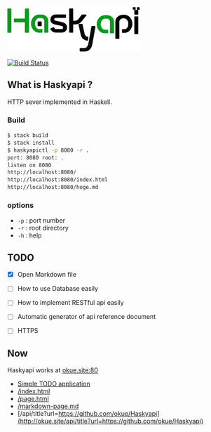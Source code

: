 <img src="https://raw.githubusercontent.com/okue/Haskyapi/master/html/img/logo.png" width="60%">

[![Build Status](https://travis-ci.org/okue/Haskyapi.svg?branch=master)](https://travis-ci.org/okue/Haskyapi)

## What is Haskyapi ?

HTTP sever implemented in Haskell.

### Build

```sh
$ stack build
$ stack install
$ haskyapictl -p 8080 -r .
port: 8080 root: .
listen on 8080
http://localhost:8080/
http://localhost:8080/index.html
http://localhost:8080/hoge.md
```

### options

- `-p` : port number
- `-r` : root directory
- `-h` : help


## TODO

- [x] Open Markdown file
- [ ] How to use Database easily
- [ ] How to implement RESTful api easily
- [ ] Automatic generator of api reference document
- [ ] HTTPS


## Now

Haskyapi works at [okue.site:80](http://okue.site/)

- [Simple TODO application](http://ftodo.okue.site/)
- [/index.html](http://okue.site/)
- [/page.html](http://okue.site/page.html)
- [/markdown-page.md](http://okue.site/markdown-page.md)
- [/api/title?url=https://github.com/okue/Haskyapi](http://okue.site/api/title?url=https://github.com/okue/Haskyapi)

